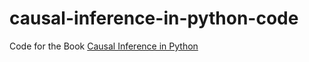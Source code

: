 # causal-inference-in-python-code
Code for the Book [Causal Inference in Python](https://www.oreilly.com/library/view/causal-inference-in/9781098140243/)
